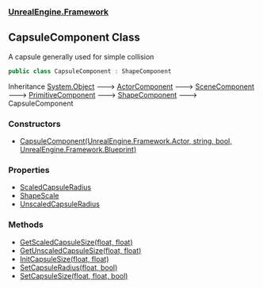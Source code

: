 ### [UnrealEngine.Framework](./UnrealEngine-Framework.md 'UnrealEngine.Framework')
## CapsuleComponent Class
A capsule generally used for simple collision  
```csharp
public class CapsuleComponent : ShapeComponent
```
Inheritance [System.Object](https://docs.microsoft.com/en-us/dotnet/api/System.Object 'System.Object') &#129106; [ActorComponent](./UnrealEngine-Framework-ActorComponent.md 'UnrealEngine.Framework.ActorComponent') &#129106; [SceneComponent](./UnrealEngine-Framework-SceneComponent.md 'UnrealEngine.Framework.SceneComponent') &#129106; [PrimitiveComponent](./UnrealEngine-Framework-PrimitiveComponent.md 'UnrealEngine.Framework.PrimitiveComponent') &#129106; [ShapeComponent](./UnrealEngine-Framework-ShapeComponent.md 'UnrealEngine.Framework.ShapeComponent') &#129106; CapsuleComponent  
### Constructors
- [CapsuleComponent(UnrealEngine.Framework.Actor, string, bool, UnrealEngine.Framework.Blueprint)](./UnrealEngine-Framework-CapsuleComponent-CapsuleComponent(UnrealEngine-Framework-Actor_string_bool_UnrealEngine-Framework-Blueprint).md 'UnrealEngine.Framework.CapsuleComponent.CapsuleComponent(UnrealEngine.Framework.Actor, string, bool, UnrealEngine.Framework.Blueprint)')
### Properties
- [ScaledCapsuleRadius](./UnrealEngine-Framework-CapsuleComponent-ScaledCapsuleRadius.md 'UnrealEngine.Framework.CapsuleComponent.ScaledCapsuleRadius')
- [ShapeScale](./UnrealEngine-Framework-CapsuleComponent-ShapeScale.md 'UnrealEngine.Framework.CapsuleComponent.ShapeScale')
- [UnscaledCapsuleRadius](./UnrealEngine-Framework-CapsuleComponent-UnscaledCapsuleRadius.md 'UnrealEngine.Framework.CapsuleComponent.UnscaledCapsuleRadius')
### Methods
- [GetScaledCapsuleSize(float, float)](./UnrealEngine-Framework-CapsuleComponent-GetScaledCapsuleSize(float_float).md 'UnrealEngine.Framework.CapsuleComponent.GetScaledCapsuleSize(float, float)')
- [GetUnscaledCapsuleSize(float, float)](./UnrealEngine-Framework-CapsuleComponent-GetUnscaledCapsuleSize(float_float).md 'UnrealEngine.Framework.CapsuleComponent.GetUnscaledCapsuleSize(float, float)')
- [InitCapsuleSize(float, float)](./UnrealEngine-Framework-CapsuleComponent-InitCapsuleSize(float_float).md 'UnrealEngine.Framework.CapsuleComponent.InitCapsuleSize(float, float)')
- [SetCapsuleRadius(float, bool)](./UnrealEngine-Framework-CapsuleComponent-SetCapsuleRadius(float_bool).md 'UnrealEngine.Framework.CapsuleComponent.SetCapsuleRadius(float, bool)')
- [SetCapsuleSize(float, float, bool)](./UnrealEngine-Framework-CapsuleComponent-SetCapsuleSize(float_float_bool).md 'UnrealEngine.Framework.CapsuleComponent.SetCapsuleSize(float, float, bool)')
